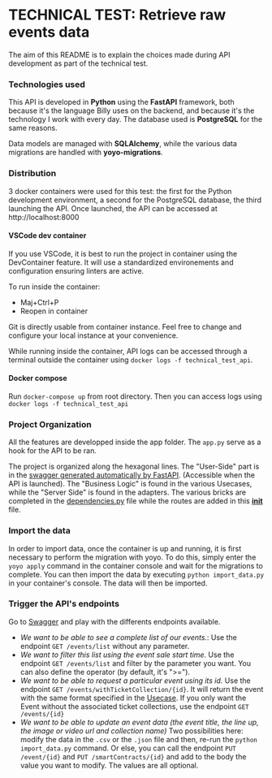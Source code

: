 # TECHNICAL TEST: Retrieve raw events data

The aim of this README is to explain the choices made during API development as part of the technical test.

### Technologies used

This API is developed in **Python** using the **FastAPI** framework, both because it's the language Billy uses on the backend, and because it's the technology I work with every day. The database used is **PostgreSQL** for the same reasons.

Data models are managed with **SQLAlchemy**, while the various data migrations are handled with **yoyo-migrations**.

### Distribution

3 docker containers were used for this test: the first for the Python development environment, a second for the PostgreSQL database, the third launching the API. Once launched, the API can be accessed at http://localhost:8000

#### VSCode dev container

If you use VSCode, it is best to run the project in container using the DevContainer feature. It will use a standardized environements and configuration ensuring linters are active.

To run inside the container:

- Maj+Ctrl+P
- Reopen in container

Git is directly usable from container instance. Feel free to change and configure your local instance at your convenience.

While running inside the container, API logs can be accessed through a terminal outside the container using `docker logs -f technical_test_api`.

#### Docker compose

Run `docker-compose up` from root directory. Then you can access logs using `docker logs -f technical_test_api`

### Project Organization

All the features are developped inside the app folder. The `app.py` serve as a hook for the API to be ran.

The project is organized along the hexagonal lines. The "User-Side" part is in the [swagger generated automatically by FastAPI](http://localhost:8000/docs). (Accessible when the API is launched).
The "Business Logic" is found in the various Usecases, while the "Server Side" is found in the adapters.
The various bricks are completed in the [dependencies.py](app/dependencies.py) file while the routes are added in this [**init**](app/__init__.py) file.

### Import the data

In order to import data, once the container is up and running, it is first necessary to perform the migration with yoyo. To do this, simply enter the `yoyo apply` command in the container console and wait for the migrations to complete.
You can then import the data by executing `python import_data.py` in your container's console. The data will then be imported.

### Trigger the API's endpoints

Go to [Swagger](http://localhost:8000/docs) and play with the differents endpoints available.

- _We want to be able to see a complete list of our events._: Use the endpoint `GET /events/list` without any parameter.
- _We want to filter this list using the event sale start time._ Use the endpoint `GET /events/list` and filter by the parameter you want. You can also define the operator (by default, it's ">=").
- _We want to be able to request a particular event using its id._ Use the endpoint `GET /events/withTicketCollection/{id}`. It will return the event with the same format specified in the [Usecase](README_OLD.md#use-case). If you only want the Event without the associated ticket collections, use the endpoint `GET /events/{id}`
- _We want to be able to update an event data (the event title, the line up, the image or video url and collection name)_ Two possibilities here: modify the data in the `.csv` or the `.json` file and then, re-run the `python import_data.py` command. Or else, you can call the endpoint `PUT /event/{id}` and `PUT /smartContracts/{id}` and add to the body the value you want to modify. The values are all optional.
